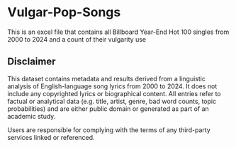 # Vulgar-Pop-Songs
This is an excel file that contains all Billboard Year-End Hot 100 singles from 2000 to 2024 and a count of their vulgarity use

## Disclaimer

This dataset contains metadata and results derived from a linguistic analysis of English-language song lyrics from 2000 to 2024. It does not include any copyrighted lyrics or biographical content. All entries refer to factual or analytical data (e.g. title, artist, genre, bad word counts, topic probabilities) and are either public domain or generated as part of an academic study.

Users are responsible for complying with the terms of any third-party services linked or referenced.
